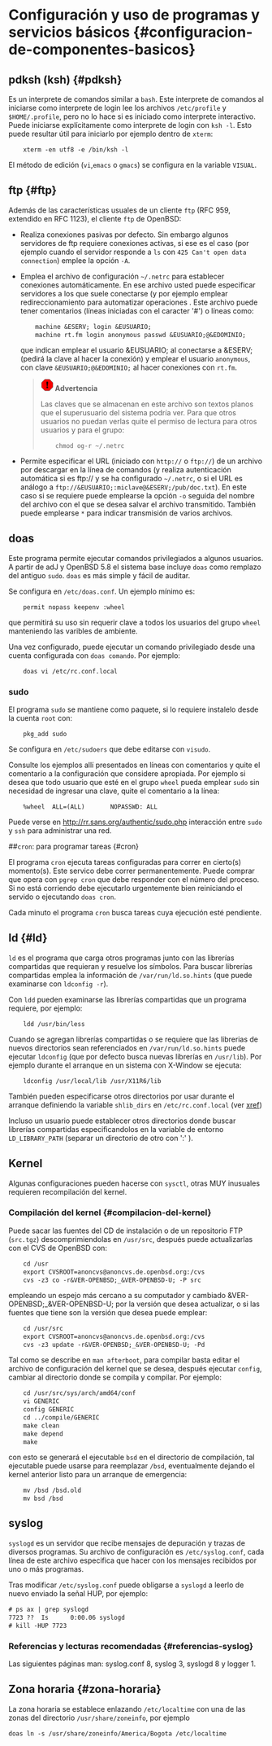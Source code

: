 
# Configuración y uso de programas y servicios básicos {#configuracion-de-componentes-basicos}

## pdksh (ksh) {#pdksh}

Es un interprete de comandos similar a `bash`. Este interprete de
comandos al iniciarse como interprete de login lee los archivos
`/etc/profile` y `$HOME/.profile`, pero no lo hace si es iniciado como
interprete interactivo. Puede iniciarse explícitamente como interprete
de login con `ksh -l`. Esto puede resultar útil para iniciarlo por
ejemplo dentro de `xterm`:

        xterm -en utf8 -e /bin/ksh -l 

El método de edición (`vi`,`emacs` o `gmacs`) se configura en la
variable `VISUAL`.


## ftp {#ftp}

Además de las características usuales de un cliente `ftp` (RFC 959,
extendido en RFC 1123), el cliente `ftp` de OpenBSD:

-   Realiza conexiones pasivas por defecto. Sin embargo algunos
    servidores de ftp requiere conexiones activas, si ese es el caso
    (por ejemplo cuando el servidor responde a `ls` con
    `425 Can't open data connection`) emplee la opción `-A`.

-   Emplea el archivo de configuración `~/.netrc` para establecer
    conexiones automáticamente. En ese archivo usted puede especificar
    servidores a los que suele conectarse (y por ejemplo emplear
    redireccionamiento para automatizar operaciones . Este archivo puede
    tener comentarios (líneas iniciadas con el caracter '\#') o líneas
    como:

            machine &ESERV; login &EUSUARIO;
            machine rt.fm login anonymous passwd &EUSUARIO;@&EDOMINIO;
                

    que indican emplear el usuario &EUSUARIO; al conectarse a &ESERV;
    (pedirá la clave al hacer la conexión) y emplear el usuario
    `anonymous`, con clave `&EUSUARIO;@&EDOMINIO;` al hacer conexiones con
    `rt.fm`.

    > ![Aviso](img/warning.png) **Advertencia**
    >
    > Las claves que se almacenan en este archivo son textos planos que
    > el superusuario del sistema podría ver. Para que otros usuarios no
    > puedan verlas quite el permiso de lectura para otros usuarios y
    > para el grupo:
    >
    >         chmod og-r ~/.netrc

-   Permite especificar el URL (iniciado con `http://` o `ftp://`) de un
    archivo por descargar en la línea de comandos (y realiza
    autenticación automática si es ftp:// y se ha configurado
    `~/.netrc`, o si el URL es análogo a
    `ftp://&EUSUARIO;:miclave@&ESERV;/pub/doc.txt`). En este caso si se
    requiere puede emplearse la opción `-o` seguida del nombre del
    archivo con el que se desea salvar el archivo transmitido. También
    puede emplearse `*` para indicar transmisión de varios archivos.


## doas

Este programa permite ejecutar comandos privilegiados a algunos
usuarios. A partir de adJ y OpenBSD 5.8 el sistema base incluye `doas`
como remplazo del antiguo `sudo`. `doas` es más simple y fácil de
auditar.

Se configura en `/etc/doas.conf`. Un ejemplo mínimo es:

        permit nopass keepenv :wheel

que permitirá su uso sin requerir clave a todos los usuarios del grupo
`wheel` manteniendo las varibles de ambiente.

Una vez configurado, puede ejecutar un comando privilegiado desde una
cuenta configurada con `doas comando`. Por ejemplo:

        doas vi /etc/rc.conf.local 

### sudo

El programa `sudo` se mantiene como paquete, si lo requiere instalelo
desde la cuenta `root` con:

        pkg_add sudo

Se configura en `/etc/sudoers` que debe editarse con `visudo`.

Consulte los ejemplos allí presentados en líneas con comentarios y quite
el comentario a la configuración que considere apropiada. Por ejemplo si
desea que todo usuario que esté en el grupo `wheel` pueda emplear `sudo`
sin necesidad de ingresar una clave, quite el comentario a la línea:

        %wheel  ALL=(ALL)       NOPASSWD: ALL

Puede verse en <http://rr.sans.org/authentic/sudo.php> interacción entre
`sudo` y `ssh` para administrar una red.

##`cron`: para programar tareas {#cron}

El programa `cron` ejecuta tareas configuradas para correr en cierto(s)
momento(s). Este servico debe correr permanentemente. Puede comprar que
opera con `pgrep cron` que debe responder con el número del proceso. Si
no está corriendo debe ejecutarlo urgentemente bien reiniciando el
servido o ejecutando `doas cron`.

Cada minuto el programa `cron` busca tareas cuya ejecución esté
pendiente.

## ld {#ld}

`ld` es el programa que carga otros programas junto con las librerías
compartidas que requieran y resuelve los símbolos. Para buscar librerías
compartidas emplea la información de `/var/run/ld.so.hints` (que puede
examinarse con `ldconfig -r`).

Con `ldd` pueden examinarse las librerías compartidas que un programa
requiere, por ejemplo:

        ldd /usr/bin/less
        

Cuando se agregan librerías compartidas o se requiere que las librerias
de nuevos directorios sean referenciados en `/var/run/ld.so.hints` puede
ejecutar `ldconfig` (que por defecto busca nuevas librerías en
`/usr/lib`). Por ejemplo durante el arranque en un sistema con X-Window
se ejecuta:

        ldconfig /usr/local/lib /usr/X11R6/lib
        

También pueden especificarse otros directorios por usar durante el
arranque definiendo la variable `shlib_dirs` en `/etc/rc.conf.local`
(ver [xref](#inicio-del-sistema))

Incluso un usuario puede establecer otros directorios donde buscar
librerías compartidas especificandolos en la variable de entorno
`LD_LIBRARY_PATH` (separar un directorio de otro con ':' ).


## Kernel

Algunas configuraciones pueden hacerse con `sysctl`, otras MUY inusuales
requieren recompilación del kernel.

### Compilación del kernel {#compilacion-del-kernel}

Puede sacar las fuentes del CD de instalación o de un repositorio FTP
(`src.tgz`) descomprimiendolas en `/usr/src`, después puede
actualizarlas con el CVS de OpenBSD con:

        cd /usr
        export CVSROOT=anoncvs@anoncvs.de.openbsd.org:/cvs
        cvs -z3 co -r&VER-OPENBSD;_&VER-OPENBSD-U; -P src 

empleando un espejo más cercano a su computador y cambiado
&VER-OPENBSD;\_&VER-OPENBSD-U; por la versión que desea actualizar, o si las
fuentes que tiene son la versión que desea puede emplear:

        cd /usr/src
        export CVSROOT=anoncvs@anoncvs.de.openbsd.org:/cvs
        cvs -z3 update -r&VER-OPENBSD;_&VER-OPENBSD-U; -Pd 

Tal como se describe en `man afterboot`, para compilar basta editar el
archivo de configuración del kernel que se desea, después ejecutar
`config`, cambiar al directorio donde se compila y compilar. Por
ejemplo:

        cd /usr/src/sys/arch/amd64/conf
        vi GENERIC
        config GENERIC
        cd ../compile/GENERIC
        make clean
        make depend
        make
          

con esto se generará el ejecutable `bsd` en el directorio de
compilación, tal ejecutable puede usarse para reemplazar `/bsd`,
eventualmente dejando el kernel anterior listo para un arranque de
emergencia:

        mv /bsd /bsd.old
        mv bsd /bsd
          


## syslog

`syslogd` es un servidor que recibe mensajes de depuración y trazas de
diversos programas. Su archivo de configuración es `/etc/syslog.conf`,
cada línea de este archivo especifica que hacer con los mensajes
recibidos por uno o más programas.

Tras modificar `/etc/syslog.conf` puede obligarse a `syslogd` a leerlo
de nuevo enviado la señal HUP, por ejemplo:

    # ps ax | grep syslogd
    7723 ??  Is      0:00.06 syslogd 
    # kill -HUP 7723
        

### Referencias y lecturas recomendadas {#referencias-syslog}

Las siguientes páginas man: syslog.conf 8, syslog 3, syslogd 8 y logger
1.

## Zona horaria {#zona-horaria}

La zona horaria se establece enlazando ```/etc/localtime``` 
con una de las zonas del directorio ```/usr/share/zoneinfo```, 
por ejemplo

    doas ln -s /usr/share/zoneinfo/America/Bogota /etc/localtime

